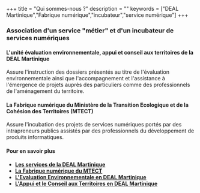 +++
title = "Qui sommes-nous ?"
description = ""
keywords = ["DEAL Martinique","Fabrique numérique","incubateur","service numérique"]
+++

### Association d'un service "métier" et d'un incubateur de services numériques

#### L'unité évaluation environnementale, appui et conseil aux territoires de la DEAL Martinique

Assure l'instruction des dossiers présentés au titre de l'évaluation environnementale ainsi que l'accompagnement et l'assistance à l'émergence de projets auprès des particuliers comme des professionnels de l'aménagement du territoire.

#### La Fabrique numérique du Ministère de la Transition Ecologique et de la Cohésion des Territoires (MTECT)

Assure l'incubation des projets de services numériques portés par des intrapreneurs publics assistés par des professionnels du développement de produits informatiques.

#### Pour en savoir plus

- **[Les services de la DEAL Martinique](https://www.martinique.developpement-durable.gouv.fr/ "Lien vers le site internet de la DEAL Martiinique")**
- **[La Fabrique numérique du MTECT](https://www.ecologie.gouv.fr/fabrique-numerique "Lien vers le site de la Fabrique numérique")**
- **[L'Evaluation Environnementale en DEAL Martinique](https://www.martinique.developpement-durable.gouv.fr/evaluation-environnementale-r27.html "Lien vers la page d'accueil Evaluation environnementale DEAL Martinique")**
- **[L'Appui et le Conseil aux Territoires en DEAL Martinique](https://www.martinique.developpement-durable.gouv.fr/le-nouveau-conseil-au-territoire-a1268.html "Lien vers la page d'accueil Appui, conseil au territoire en DEAL Martinique")**
